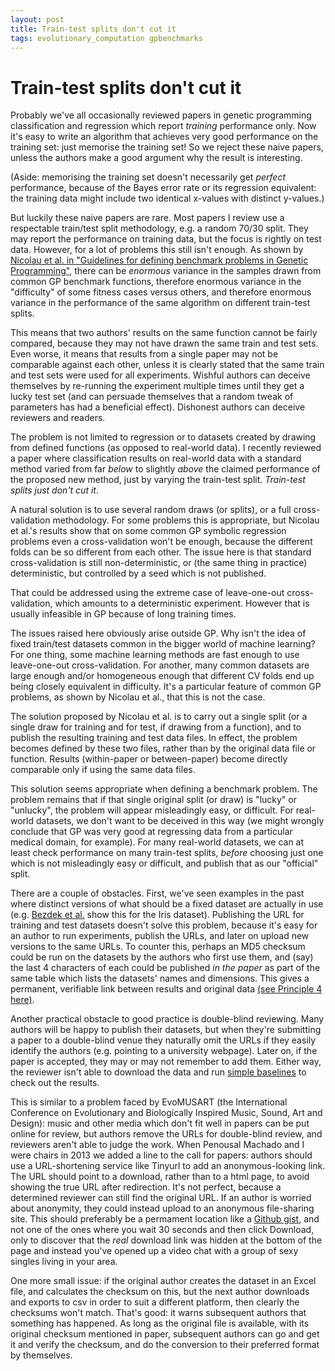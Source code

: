 ```yaml
---
layout: post
title: Train-test splits don't cut it
tags: evolutionary_computation gpbenchmarks
---
```


Train-test splits don't cut it
========

Probably we've all occasionally reviewed papers in genetic programming
classification and regression which report *training* performance
only. Now it's easy to write an algorithm that achieves very good
performance on the training set: just memorise the training set! So we
reject these naive papers, unless the authors make a good argument why
the result is interesting.

(Aside: memorising the training set doesn't necessarily get *perfect*
performance, because of the Bayes error rate or its regression
equivalent: the training data might include two identical x-values
with distinct y-values.)

But luckily these naive papers are rare. Most papers I review use a
respectable train/test split methodology, e.g. a random 70/30
split. They may report the performance on training data, but the focus
is rightly on test data. However, for a lot of problems this still
isn't enough.  As shown by
[Nicolau et al. in "Guidelines for defining benchmark problems in Genetic Programming"](http://ieeexplore.ieee.org/xpl/login.jsp?tp=&arnumber=7257019),
there can be *enormous* variance in the samples drawn from common GP
benchmark functions, therefore enormous variance in the "difficulty"
of some fitness cases versus others, and therefore enormous variance
in the performance of the same algorithm on different train-test
splits. 

This means that two authors' results on the same function cannot be
fairly compared, because they may not have drawn the same train and
test sets. Even worse, it means that results from a single paper may
not be comparable against each other, unless it is clearly stated that
the same train and test sets were used for all experiments. Wishful
authors can deceive themselves by re-running the experiment multiple
times until they get a lucky test set (and can persuade themselves
that a random tweak of parameters has had a beneficial
effect). Dishonest authors can deceive reviewers and readers.

The problem is not limited to regression or to datasets created by
drawing from defined functions (as opposed to real-world data). I
recently reviewed a paper where classification results on real-world
data with a standard method varied from far *below* to slightly
*above* the claimed performance of the proposed new method, just by
varying the train-test split. *Train-test splits just don't cut it*.

A natural solution is to use several random draws (or splits), or a
full cross-validation methodology. For some problems this is
appropriate, but Nicolau et al.'s results show that on some common GP
symbolic regression problems even a cross-validation won't be enough,
because the different folds can be so different from each other. The
issue here is that standard cross-validation is still
non-deterministic, or (the same thing in practice) deterministic, but
controlled by a seed which is not published.

That could be addressed using the extreme case of leave-one-out
cross-validation, which amounts to a deterministic experiment. However
that is usually infeasible in GP because of long training times.

The issues raised here obviously arise outside GP. Why isn't the idea
of fixed train/test datasets common in the bigger world of machine
learning? For one thing, some machine learning methods are fast enough
to use leave-one-out cross-validation. For another, many common
datasets are large enough and/or homogeneous enough that different CV
folds end up being closely equivalent in difficulty. It's a particular
feature of common GP problems, as shown by Nicolau et al., that this
is not the case.

The solution proposed by Nicolau et al. is to carry out a single split
(or a single draw for training and for test, if drawing from a
function), and to publish the resulting training and test data
files. In effect, the problem becomes defined by these two files,
rather than by the original data file or function. Results
(within-paper or between-paper) become directly comparable only if
using the same data files.

This solution seems appropriate when defining a benchmark problem. The
problem remains that if that single original split (or draw) is
"lucky" or "unlucky", the problem will appear misleadingly easy, or
difficult. For real-world datasets, we don't want to be deceived in
this way (we might wrongly conclude that GP was very good at
regressing data from a particular medical domain, for example). For
many real-world datasets, we can at least check performance on many
train-test splits, *before* choosing just one which is not
misleadingly easy or difficult, and publish that as our "official"
split.

There are a couple of obstacles. First, we've seen examples in the
past where distinct versions of what should be a fixed dataset are
actually in use
(e.g. [Bezdek et al.](http://pages.bangor.ac.uk/~mas00a/papers/jbjkrklknptfs99.pdf)
show this for the Iris dataset). Publishing the URL for training and
test datasets doesn't solve this problem, because it's easy for an
author to run experiments, publish the URLs, and later on upload new
versions to the same URLs. To counter this, perhaps an MD5 checksum
could be run on the datasets by the authors who first use them, and
(say) the last 4 characters of each could be published *in the paper*
as part of the same table which lists the datasets' names and
dimensions. This gives a permanent, verifiable link between results
and original data
[(see Principle 4 here)](http://guerrilla-analytics.net/the-principles/).

Another practical obstacle to good practice is double-blind reviewing.
Many authors will be happy to publish their datasets, but when they're
submitting a paper to a double-blind venue they naturally omit the
URLs if they easily identify the authors (e.g. pointing to a
university webpage). Later on, if the paper is accepted, they may or
may not remember to add them. Either way, the reviewer isn't able to
download the data and run
[simple baselines](http://jmmcd.net/2013/12/19/gp-needs-better-baselines.html)
to check out the results.

This is similar to a problem faced by EvoMUSART (the International
Conference on Evolutionary and Biologically Inspired Music, Sound, Art
and Design): music and other media which don't fit well in papers can
be put online for review, but authors remove the URLs for double-blind
review, and reviewers aren't able to judge the work. When Penousal
Machado and I were chairs in 2013 we added a line to the call for
papers: authors should use a URL-shortening service like Tinyurl to
add an anonymous-looking link. The URL should point to a download,
rather than to a html page, to avoid showing the true URL after
redirection. It's not perfect, because a determined reviewer can still
find the original URL. If an author is worried about anonymity, they
could instead upload to an anonymous file-sharing site. This should
preferably be a permament location like a
[Github gist](https://gist.github.com), and not one of the ones where
you wait 30 seconds and then click Download, only to discover that the
*real* download link was hidden at the bottom of the page and instead
you've opened up a video chat with a group of sexy singles living in
your area.

One more small issue: if the original author creates the dataset in an
Excel file, and calculates the checksum on this, but the next author
downloads and exports to csv in order to suit a different platform,
then clearly the checksums won't match. That's good: it warns
subsequent authors that something has happened. As long as the
original file is available, with its original checksum mentioned in
paper, subsequent authors can go and get it and verify the checksum,
and do the conversion to their preferred format by themselves.


